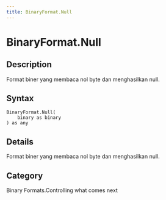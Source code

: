 ```yaml
---
title: BinaryFormat.Null
---
```


# BinaryFormat.Null


## Description

Format biner yang membaca nol byte dan menghasilkan null.


## Syntax

```powerquery
BinaryFormat.Null(
    binary as binary
) as any
```


## Details

Format biner yang membaca nol byte dan menghasilkan null.



## Category
Binary Formats.Controlling what comes next

